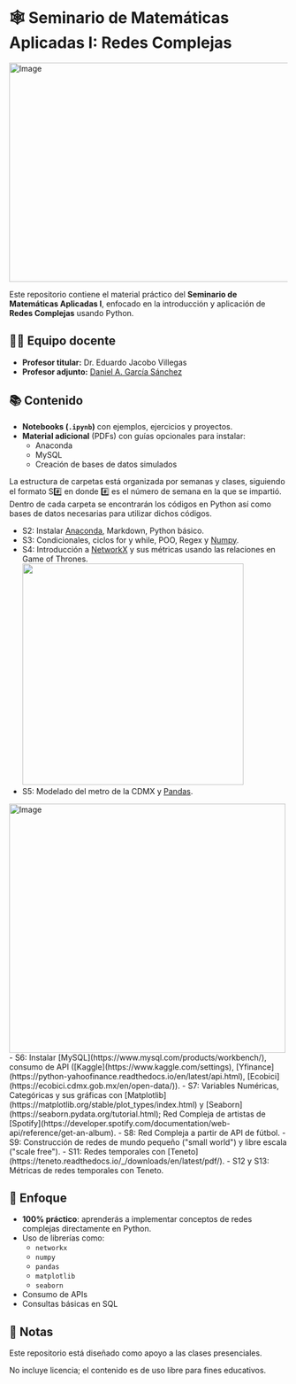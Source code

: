 # 🕸️ Seminario de Matemáticas Aplicadas I: Redes Complejas

<img width="1584" height="396" alt="Image" src="https://github.com/user-attachments/assets/549e735c-f375-44e0-9646-a1a275bfefa2" />

Este repositorio contiene el material práctico del **Seminario de Matemáticas Aplicadas I**, enfocado en la introducción y aplicación de **Redes Complejas** usando Python.

## 👨‍🏫 Equipo docente  

- **Profesor titular:** Dr. Eduardo Jacobo Villegas 
- **Profesor adjunto:** [Daniel A. García Sánchez](https://www.linkedin.com/in/daniel-garcia-data-analyst/) 

## 📚 Contenido

- **Notebooks (`.ipynb`)** con ejemplos, ejercicios y proyectos.
- **Material adicional** (PDFs) con guías opcionales para instalar:
  - Anaconda
  - MySQL
  - Creación de bases de datos simulados

La estructura de carpetas está organizada por semanas y clases, siguiendo el formato S#️⃣ en donde #️⃣ es el número de semana en la que se impartió. Dentro de cada carpeta se encontrarán los códigos en Python así como bases de datos necesarias para utilizar dichos códigos.

- S2: Instalar [Anaconda](https://www.anaconda.com/products/navigator), Markdown, Python básico.
- S3: Condicionales, ciclos for y while, POO, Regex y [Numpy](https://numpy.org/doc/2.3/).
- S4: Introducción a [NetworkX](https://networkx.org/documentation/stable/index.html) y sus métricas usando las relaciones en Game of Thrones.
  <img src="https://github.com/user-attachments/assets/67c30913-f7ea-4353-9575-2171d5714cf1" width="400"/>
- S5: Modelado del metro de la CDMX y [Pandas](https://pandas.pydata.org/docs/user_guide/index.html#user-guide).
<img width="500" height="450" alt="Image" src="https://github.com/user-attachments/assets/d856efa2-56d3-49b2-a945-b3d95ecefcc4" />
- S6: Instalar [MySQL](https://www.mysql.com/products/workbench/), consumo de API ([Kaggle](https://www.kaggle.com/settings), [Yfinance](https://python-yahoofinance.readthedocs.io/en/latest/api.html), [Ecobici](https://ecobici.cdmx.gob.mx/en/open-data/)).
- S7: Variables Numéricas, Categóricas y sus gráficas con [Matplotlib](https://matplotlib.org/stable/plot_types/index.html) y [Seaborn](https://seaborn.pydata.org/tutorial.html); Red Compleja de artistas de [Spotify](https://developer.spotify.com/documentation/web-api/reference/get-an-album).
- S8: Red Compleja a partir de API de fútbol.
- S9: Construcción de redes de mundo pequeño ("small world") y libre escala ("scale free").
- S11: Redes temporales con [Teneto](https://teneto.readthedocs.io/_/downloads/en/latest/pdf/).
- S12 y S13: Métricas de redes temporales con Teneto.

## 🎯 Enfoque
- **100% práctico**: aprenderás a implementar conceptos de redes complejas directamente en Python.
- Uso de librerías como:
  - `networkx`
  - `numpy`
  - `pandas`
  - `matplotlib`
  - `seaborn`
- Consumo de APIs
- Consultas básicas en SQL

## 📌 Notas
Este repositorio está diseñado como apoyo a las clases presenciales.

No incluye licencia; el contenido es de uso libre para fines educativos.

